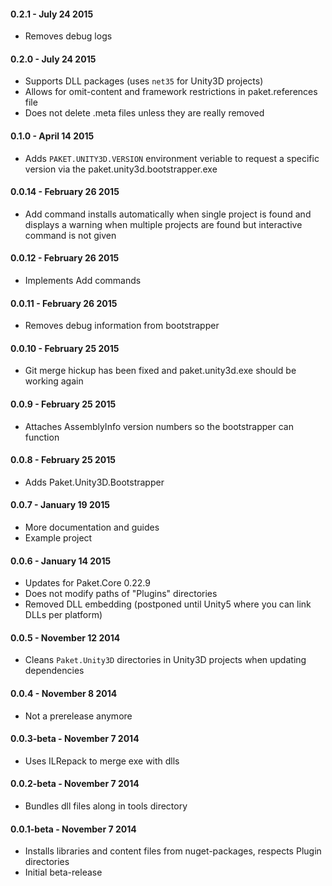 #### 0.2.1 - July 24 2015
* Removes debug logs

#### 0.2.0 - July 24 2015
* Supports DLL packages (uses `net35` for Unity3D projects)
* Allows for omit-content and framework restrictions in paket.references file
* Does not delete .meta files unless they are really removed

#### 0.1.0 - April 14 2015
* Adds `PAKET.UNITY3D.VERSION` environment veriable to request a specific version via the paket.unity3d.bootstrapper.exe

#### 0.0.14 - February 26 2015
* Add command installs automatically when single project is found and displays a warning when multiple projects are found but interactive command is not given

#### 0.0.12 - February 26 2015
* Implements Add commands

#### 0.0.11 - February 26 2015
* Removes debug information from bootstrapper

#### 0.0.10 - February 25 2015
* Git merge hickup has been fixed and paket.unity3d.exe should be working again

#### 0.0.9 - February 25 2015
* Attaches AssemblyInfo version numbers so the bootstrapper can function

#### 0.0.8 - February 25 2015
* Adds Paket.Unity3D.Bootstrapper

#### 0.0.7 - January 19 2015
* More documentation and guides
* Example project

#### 0.0.6 - January 14 2015
* Updates for Paket.Core 0.22.9
* Does not modify paths of "Plugins" directories
* Removed DLL embedding (postponed until Unity5 where you can link DLLs per platform)

#### 0.0.5 - November 12 2014
* Cleans `Paket.Unity3D` directories in Unity3D projects when updating dependencies

#### 0.0.4 - November 8 2014  
* Not a prerelease anymore

#### 0.0.3-beta - November 7 2014  
* Uses ILRepack to merge exe with dlls

#### 0.0.2-beta - November 7 2014  
* Bundles dll files along in tools directory

#### 0.0.1-beta - November 7 2014  
* Installs libraries and content files from nuget-packages, respects Plugin directories
* Initial beta-release
